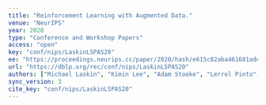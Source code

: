 ```yaml
---
title: "Reinforcement Learning with Augmented Data."
venue: "NeurIPS"
year: 2020
type: "Conference and Workshop Papers"
access: "open"
key: "conf/nips/LaskinLSPAS20"
ee: "https://proceedings.neurips.cc/paper/2020/hash/e615c82aba461681ade82da2da38004a-Abstract.html"
url: "https://dblp.org/rec/conf/nips/LaskinLSPAS20"
authors: ["Michael Laskin", "Kimin Lee", "Adam Stooke", "Lerrel Pinto", "Pieter Abbeel", "Aravind Srinivas"]
sync_version: 3
cite_key: "conf/nips/LaskinLSPAS20"
---
```

